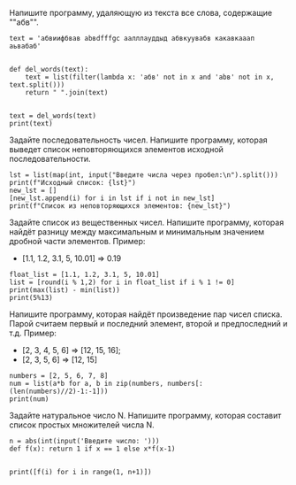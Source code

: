 Напишите программу, 
удаляющую из текста все слова,
содержащие ""абв"".
~~~
text = 'абвиифбвав abвdfffgc аалллауддыд абвкуувабв какавкааап аьвабаб'


def del_words(text):
    text = list(filter(lambda x: 'абв' not in x and 'abв' not in x, text.split()))
    return " ".join(text)


text = del_words(text)
print(text)
~~~
Задайте последовательность чисел.
Напишите программу, которая выведет
список неповторяющихся элементов 
исходной последовательности.
~~~
lst = list(map(int, input("Введите числа через пробел:\n").split()))
print(f"Исходный список: {lst}")
new_lst = []
[new_lst.append(i) for i in lst if i not in new_lst]
print(f"Список из неповторяющихся элементов: {new_lst}")
 ~~~
Задайте список из вещественных чисел.
Напишите программу, которая найдёт 
разницу между максимальным и минимальным
значением дробной части элементов.
Пример:
- [1.1, 1.2, 3.1, 5, 10.01] => 0.19
~~~
float_list = [1.1, 1.2, 3.1, 5, 10.01]
list = [round(i % 1,2) for i in float_list if i % 1 != 0]
print(max(list) - min(list))
print(5%13)
~~~
Напишите программу, которая найдёт
произведение пар чисел списка.
Парой считаем первый и последний элемент,
второй и предпоследний и т.д.
Пример:
- [2, 3, 4, 5, 6] => [12, 15, 16];
- [2, 3, 5, 6] => [12, 15]
~~~
numbers = [2, 5, 6, 7, 8]
num = list(a*b for a, b in zip(numbers, numbers[:(len(numbers)//2)-1:-1]))
print(num)
~~~
Задайте натуральное число N.
Напишите программу, которая
составит список 
простых множителей числа N.
~~~
n = abs(int(input('Введите число: ')))
def f(x): return 1 if x == 1 else x*f(x-1)


print([f(i) for i in range(1, n+1)])
~~~
